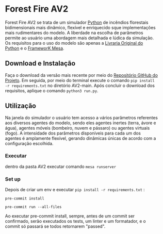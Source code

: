 # Forest Fire AV2

Forest Fire AV2 se trata de um simulador [Python](https://www.python.org/) de incêndios florestais bidimensionais mais dinâmico, flexível e enriquecido sque implementações mais rudimentares do modelo. A liberdade na escolha de parâmetros permite ao usuário uma abordagem mais detalhada e lúdica da simulação. Os requisitos para o uso do modelo são apenas a [Livraria Original do Python](https://docs.python.org/3/library/) e o [FrameworK Mesa](https://mesa.readthedocs.io/stable/).

## Download e Instalação

Faça o download da versão mais recente por meio do [Repositório GitHub do Projeto](https://github.com/viniciusgma/AV2.git). Em seguida, por meio do terminal execute o comando `pip install -r requirements.txt` no diretório AV2-main. Após concluir o download dos requisitos, aplique o comando `python3 run.py`. 

## Utilização

Na janela do simulador o usuário tem acesso a vários parâmetros referentes aos diversos agentes do modelo, sendo eles agentes inertes (terra, ávore e água), agentes móveis (bombeiro, nuvem e pássaro) ou agentes virtuais (fogo). A intensidade dos parâmetros disponíveis para cada um dos agentes é amplamente flexível, gerando dinâmicas únicas de acordo com a configuração escolhida.

### Executar

dentro da pasta AV2 executar comando `mesa runserver`
### Set up

Depois de criar um env e executar `pip install -r requirements.txt` :

`pre-commit install`

`pre-commit run --all-files`

Ao executar pre-commit install, sempre, antes de um commit ser confirmado, serão executados os tests, um linter e um formatador, e o commit só passará se todos retornarem "passed".
